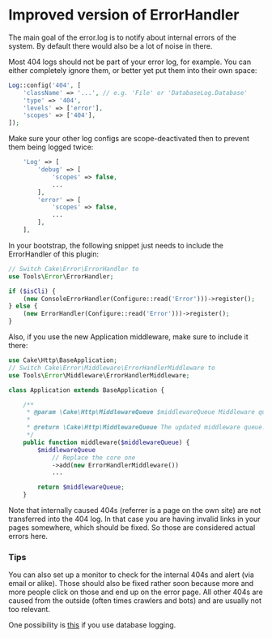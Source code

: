 # Improved version of ErrorHandler

The main goal of the error.log is to notify about internal errors of the system.
By default there would also be a lot of noise in there.

Most 404 logs should not be part of your error log, for example. 
You can either completely ignore them, or better yet put them into their own space:
```php
Log::config('404', [
	'className' => '...', // e.g. 'File' or 'DatabaseLog.Database'
	'type' => '404',
	'levels' => ['error'],
	'scopes' => ['404'],
]);
```

Make sure your other log configs are scope-deactivated then to prevent them being logged twice:
```php
	'Log' => [
		'debug' => [
			'scopes' => false,
			...
		],
		'error' => [
			'scopes' => false,
			...
		],
	],
```

In your bootstrap, the following snippet just needs to include the ErrorHandler of this plugin:
```php
// Switch Cake\Error\ErrorHandler to
use Tools\Error\ErrorHandler;

if ($isCli) {
	(new ConsoleErrorHandler(Configure::read('Error')))->register();
} else {
	(new ErrorHandler(Configure::read('Error')))->register();
}
```

Also, if you use the new Application middleware, make sure to include it there:
```php
use Cake\Http\BaseApplication;
// Switch Cake\Error\Middleware\ErrorHandlerMiddleware to
use Tools\Error\Middleware\ErrorHandlerMiddleware;

class Application extends BaseApplication {

    /**
     * @param \Cake\Http\MiddlewareQueue $middlewareQueue Middleware queue.
     *
     * @return \Cake\Http\MiddlewareQueue The updated middleware queue.
     */
    public function middleware($middlewareQueue) {
        $middlewareQueue
            // Replace the core one
            ->add(new ErrorHandlerMiddleware())
            ...

        return $middlewareQueue;
    }
```

Note that internally caused 404s (referrer is a page on the own site) are not transferred into the 404 log.
In that case you are having invalid links in your pages somewhere, which should be fixed.
So those are considered actual errors here.

### Tips

You can also set up a monitor to check for the internal 404s and alert (via email or alike).
Those should also be fixed rather soon because more and more people click on those and end up on the error page.
All other 404s are caused from the outside (often times crawlers and bots) and are usually not too relevant.

One possibility is [this](https://github.com/dereuromark/CakePHP-DatabaseLog/tree/master/docs#monitor) if you use database logging.
